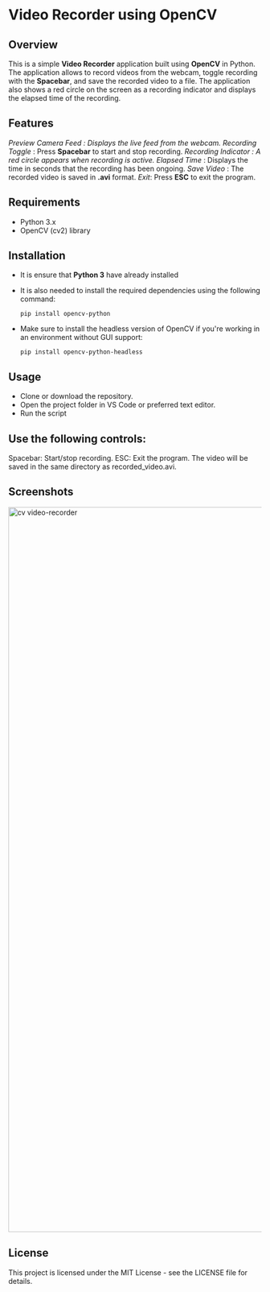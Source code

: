# Video Recorder using OpenCV

## Overview
This is a simple **Video Recorder** application built using **OpenCV** in Python. The application allows to record videos from the webcam, toggle recording with the **Spacebar**, and save the recorded video to a file. The application also shows a red circle on the screen as a recording indicator and displays the elapsed time of the recording.

## Features
*Preview Camera Feed : Displays the live feed from the webcam.
Recording Toggle* : Press **Spacebar** to start and stop recording.
*Recording Indicator : A red circle appears when recording is active.
Elapsed Time* : Displays the time in seconds that the recording has been ongoing.
*Save Video* : The recorded video is saved in **.avi** format.
*Exit*: Press **ESC** to exit the program.

## Requirements
- Python 3.x
- OpenCV (cv2) library

## Installation
- It is ensure that **Python 3** have already installed
- It is also needed to install the required dependencies using the following command:
           
      pip install opencv-python

- Make sure to install the headless version of OpenCV if you're working in an environment without GUI support:

      pip install opencv-python-headless
  
## Usage
* Clone or download the repository.
* Open the project folder in VS Code or preferred text editor.
* Run the script 

## Use the following controls:
Spacebar: Start/stop recording.
ESC: Exit the program.
The video will be saved in the same directory as recorded_video.avi.

## Screenshots

<img width="1440" alt="cv video-recorder" src="https://github.com/user-attachments/assets/5c542409-ab45-46db-a66e-b3a38d85a5e9" />


## License

This project is licensed under the MIT License - see the LICENSE file for details.





